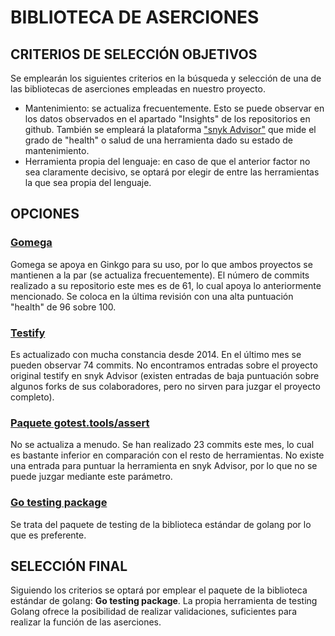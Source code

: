 # BIBLIOTECA DE ASERCIONES

## CRITERIOS DE SELECCIÓN OBJETIVOS

Se emplearán los siguientes criterios en la búsqueda y selección de una de las bibliotecas de aserciones empleadas en nuestro proyecto.

- Mantenimiento: se actualiza frecuentemente. Esto se puede observar en los datos observados en el apartado "Insights" de los repositorios en github. También se empleará la plataforma ["snyk Advisor"](https://snyk.io/advisor/golang) que mide el grado de "health" o salud de una herramienta dado su estado de mantenimiento.
- Herramienta propia del lenguaje: en caso de que el anterior factor no sea claramente decisivo, se optará por elegir de entre las herramientas la que sea propia del lenguaje.

## OPCIONES

### [Gomega](https://github.com/onsi/gomega)

Gomega se apoya en Ginkgo para su uso, por lo que ambos proyectos se mantienen a la par (se actualiza frecuentemente). El número de commits realizado a su repositorio este mes es de 61, lo cual apoya lo anteriormente mencionado. Se coloca en la última revisión con una alta puntuación "health" de 96 sobre 100.

### [Testify](https://github.com/stretchr/testify)

Es actualizado con mucha constancia desde 2014. En el último mes se pueden observar 74 commits. No encontramos entradas sobre el proyecto original testify en snyk Advisor (existen entradas de baja puntuación sobre algunos forks de sus colaboradores, pero no sirven para juzgar el proyecto completo).

### [Paquete gotest.tools/assert](https://github.com/gotestyourself/gotest.tools)

No se actualiza a menudo. Se han realizado 23 commits este mes, lo cual es bastante inferior en comparación con el resto de herramientas. No existe una entrada para puntuar la herramienta en snyk Advisor, por lo que no se puede juzgar mediante este parámetro.

### [Go testing package](https://pkg.go.dev/testing)

Se trata del paquete de testing de la biblioteca estándar de golang por lo que es preferente.

## SELECCIÓN FINAL

Siguiendo los criterios se optará por emplear el paquete de la biblioteca estándar de golang: **Go testing package**. La propia herramienta de testing Golang ofrece la posibilidad de realizar validaciones, suficientes para realizar la función de las aserciones.
